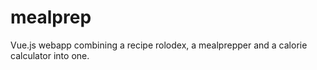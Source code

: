 # mealprep
Vue.js webapp combining a recipe rolodex, a mealprepper and a calorie calculator into one.
